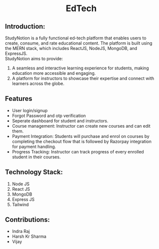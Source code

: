 <h1 align="center">EdTech</h1>

## Introduction:
StudyNotion is a fully functional ed-tech platform that enables users to create, consume, and rate educational content. The platform is built using the MERN stack, which includes ReactJS, NodeJS, MongoDB, and ExpressJS.<br>
StudyNotion aims to provide:
1) A seamless and interactive learning experience for students, making education more accessible and engaging.<br>
2) A platform for instructors to showcase their expertise and connect with learners across the globe.<br>
## Features
- User login/signup
- Forgot Password and otp verification
- Seperate dashboard for student and instructors.
- Course management: Instructor can create new courses and can edit them.
- Payment Integration: Students will purchase and enrol on courses by completing the checkout flow that is followed by Razorpay integration for payment handling.
- Progress Tracking: Instructor can track progress of every enrolled student in their courses.
## Technology Stack:
  1) Node JS
  2) React JS
  3) MongoDB
  4) Express JS
  5) Tailwind
## Contributions:
- Indra Raj
- Harsh Kr Sharma
- Vijay
  
